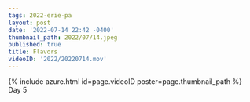 ```yaml
---
tags: 2022-erie-pa
layout: post
date: '2022-07-14 22:42 -0400'
thumbnail_path: 2022/07/14.jpeg
published: true
title: Flavors
videoID: '2022/20220714.mov'
---
```


{% include azure.html id=page.videoID poster=page.thumbnail_path %}
Day 5